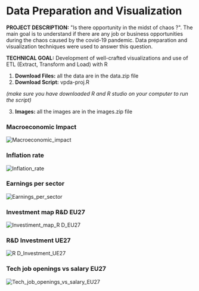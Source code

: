 # Data Preparation and Visualization

**PROJECT DESCRIPTION:** "Is there opportunity in the midst of chaos ?". The main goal is to understand if there are any job or business opportunities during the chaos caused by the covid-19 pandemic. Data preparation and visualization techniques were used to answer this question.

**TECHNICAL GOAL:** Development of well-crafted visualizations and use of ETL (Extract, Transform and Load) with R 

1)	**Download Files:** all the data are in the data.zip file
2)	**Download Script:** vpda-proj.R

_(make sure you have downloaded R and R studio on your computer to run the script)_

3)  **Images:** all the images are in the images.zip file

### Macroeconomic Impact
![Macroeconomic_impact](https://user-images.githubusercontent.com/95027395/181934094-140c4e51-efcc-4310-82d0-7517d6c5e9c4.png)

### Inflation rate
![Inflation_rate](https://user-images.githubusercontent.com/95027395/181934166-72175f60-4399-4d74-a52e-7c32aed59294.png)

### Earnings per sector
![Earnings_per_sector](https://user-images.githubusercontent.com/95027395/181934202-52768703-6eb6-444f-9cb4-7b769cecfb1b.png)

### Investment map R&D EU27
![Investiment_map_R D_EU27](https://user-images.githubusercontent.com/95027395/181934217-898bcd56-df88-4191-aad3-d835cf5b7211.png)

### R&D Investment UE27
![R D_Investment_UE27](https://user-images.githubusercontent.com/95027395/181934272-03ee068f-bece-44a3-a7ad-70c016e92d0d.png)

### Tech job openings vs salary EU27
![Tech_job_openings_vs_salary_EU27](https://user-images.githubusercontent.com/95027395/181934296-bb4c2bb0-e418-4276-91ba-bfab0bd58c49.png)
